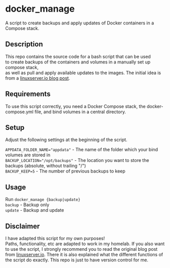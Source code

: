 # docker_manage
A script to create backups and apply updates of Docker containers in a Compose stack.

## Description
This repo contains the source code for a bash script that can be used  
to create backups of the containers and volumes in a manually set up compose stack,  
as well as pull and apply available updates to the images.
The initial idea is from a [linuxserver.io blog post](https://www.linuxserver.io/blog/2019-10-01-updating-and-backing-up-docker-containers-with-version-control).

## Requirements
To use this script correctly, you need a Docker Compose stack, the docker-compose.yml file, and bind volumes in a central directory.

## Setup
Adjust the following settings at the beginning of the script.

`APPDATA_FOLDER_NAME="appdata"`  - The name of the folder which your bind volumes are stored in  
`BACKUP_LOCATION="/opt/backups"` - The location you want to store the backups (absolute, without trailing "/")  
`BACKUP_KEEP=5`                  - The number of previous backups to keep

## Usage
Run `docker_manage {backup|update}`  
`backup` - Backup only  
`update` - Backup and update  

## Disclaimer
I have adapted this script for my own purposes!  
Paths, functionality, etc are adapted to work in my homelab. If you also want to use the script, I strongly recommend you to read the original blog post from [linuxserver.io](https://www.linuxserver.io/blog/2019-10-01-updating-and-backing-up-docker-containers-with-version-control). There it is also explained what the different functions of the script do exactly. This repo is just to have version control for me.
